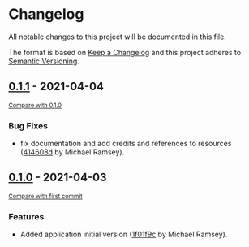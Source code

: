 # Changelog
All notable changes to this project will be documented in this file.

The format is based on [Keep a Changelog](http://keepachangelog.com/en/1.0.0/)
and this project adheres to [Semantic Versioning](http://semver.org/spec/v2.0.0.html).

<!-- insertion marker -->
## [0.1.1](https://gitlab.com/mikeramsey/qvpnstatus/tags/0.1.1) - 2021-04-04

<small>[Compare with 0.1.0](https://gitlab.com/mikeramsey/qvpnstatus/compare/0.1.0...0.1.1)</small>

### Bug Fixes
- fix documentation and add credits and references to resources ([414608d](https://gitlab.com/mikeramsey/qvpnstatus/commit/414608d7b95a0a9c8c378cb41d396b59c17b9e94) by Michael Ramsey).


## [0.1.0](https://gitlab.com/mikeramsey/qvpnstatus/tags/0.1.0) - 2021-04-03

<small>[Compare with first commit](https://gitlab.com/mikeramsey/qvpnstatus/compare/1f01f9cae6d9ce69e7dccfd2a374cb07a315a4c2...0.1.0)</small>

### Features
- Added application initial version ([1f01f9c](https://gitlab.com/mikeramsey/qvpnstatus/commit/1f01f9cae6d9ce69e7dccfd2a374cb07a315a4c2) by Michael Ramsey).
